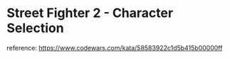 # Street Fighter 2 - Character Selection

reference: https://www.codewars.com/kata/58583922c1d5b415b00000ff
